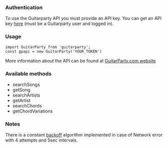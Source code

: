 ### Authentication
To use the Guitarparty API you must provide an API key. You can get an API key <a href="http://www.guitarparty.com/developers/api-key/">here</a> (must be a Guitarparty user and logged in).

### Usage
```
import GuitarParty from 'guitarparty';
const gpapi = new GuitarParty('YOUR_TOKEN')
```
More information about the API can be found at <a href="http://www.guitarparty.com/developers/api-docs/getting-started/introduction/">GuitarParty.com website</a>

### Available methods
- searchSongs
- getSong
- searchArtists
- getArtist
- searchChords
- getChordVariations

### Notes
There is a constant <a href="https://tech.mybuilder.com/handling-retries-and-back-off-attempts-with-javascript-promises/">backoff</a> algorithm implemented in case of Network error with 4 attempts and 5sec intervals.

